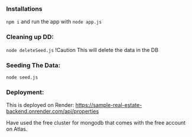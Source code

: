 ### Installations 

`npm i` and run the app with `node app.js`

### Cleaning up DD:

`node deleteSeed.js` !Caution This will delete the data in the DB

### Seeding The Data:

`node seed.js`

### Deployment:

This is deployed on Render: 
https://sample-real-estate-backend.onrender.com/api/properties

Have used the free cluster for mongodb that comes with the free account on Atlas.
